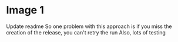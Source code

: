 # Image 1

Update readme
So one problem with this approach is if you miss the creation of the release, you can't retry the run
Also, lots of testing
